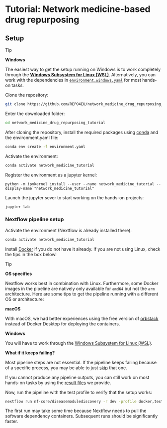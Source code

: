 # Tutorial: Network medicine-based drug repurposing

## Setup
> [!TIP]
> 
> **Windows**
> 
> The easiest way to get the setup running on Windows is to work completely through the **[Windows Subsystem for Linux (WSL)](https://documentation.ubuntu.com/wsl/latest/howto/install-ubuntu-wsl2/)**.
> Alternatively, you can work with the dependencies in [`environment.windows.yaml`](environment.windows.yaml) for most hands-on tasks.

Clone the repository:
```bash  
git clone https://github.com/REPO4EU/network_medicine_drug_repurposing_tutorial.git
```

Enter the downloaded folder:
```bash  
cd network_medicine_drug_repurposing_tutorial
```

After cloning the repository, install the required packages using [conda](https://docs.conda.io/projects/conda/en/latest/user-guide/install/index.html) and the environment.yaml file: 
```bash  
conda env create -f environment.yaml
```

Activate the environment:
```bash  
conda activate network_medicine_tutorial
```

Register the environment as a jupyter kernel:

```
python -m ipykernel install --user --name network_medicine_tutorial --display-name "network_medicine_tutorial"
```

Launch the jupyter sever to start working on the hands-on projects:

```bash  
jupyter lab
```

### Nextflow pipeline setup
Activate the environment (Nextflow is already installed there):

```bash  
conda activate network_medicine_tutorial
```
Install [Docker](https://docs.docker.com/engine/install/) if you do not have it already. If you are not using Linux, check the tips in the box below!

> [!TIP]
> **OS specifics**
> 
> Nextflow works best in combination with Linux. Furthermore, some Docker images in the pipeline are natively only available for `amd64` but not the `arm` architecture.
> Here are some tips to get the pipeline running with a different OS or architecture:
>
> **macOS**
> 
> With macOS, we had better experiences using the free version of [orbstack](https://orbstack.dev/download) instead of Docker Desktop for deploying the containers.
>
>  **Windows**
>
> You will have to work through the [Windows Subsystem for Linux (WSL)](https://documentation.ubuntu.com/wsl/latest/howto/install-ubuntu-wsl2/).
> 
> **What if it keeps failing?**
>
> Most pipeline steps are not essential. If the pipeline keeps failing because of a specific process, you may be able to just [skip](https://nf-co.re/diseasemodulediscovery/dev/docs/usage/#skipping-steps) that one.
>
> If you cannot produce any pipeline outputs, you can still work on most hands-on tasks by using the [result files](data/nextflow_pipeline) we provide.


Now, run the pipeline with the test profile to verify that the setup works:

```bash  
nextflow run nf-core/diseasemodulediscovery -r dev -profile docker,test --outdir test_results
```

The first run may take some time because Nextflow needs to pull the software dependency containers. Subsequent runs should be significantly faster.
